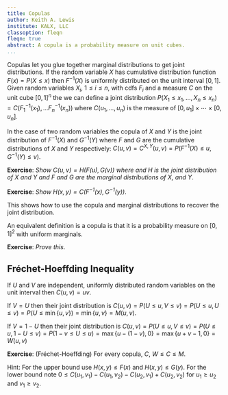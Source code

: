 ```yaml
---
title: Copulas
author: Keith A. Lewis
institute: KALX, LLC
classoption: fleqn
fleqn: true
abstract: A copula is a probability measure on unit cubes.
...
```


Copulas let you glue together marginal distributions to get joint distributions.
If the random variable $X$ has cumulative distribution function $F(x) = P(X\le x)$
then $F^{-1}(X)$ is uniformly distributed on the unit interval $[0,1]$.
Given random variables $X_i$, $1\le i\le n$, with cdfs $F_i$ and a measure $C$ on the
unit cube $[0,1]^n$ the we can define a joint distribution
$P(X_1\le x_1, \ldots, X_n\le x_n) = C(F_1^{-1}(x_1), \ldots F_n^{-1}(x_n))$
where $C(u_1, \ldots, u_n)$ is the measure of $[0,u_1]\times\cdots\times [0,u_n]$.

In the case of two random variables the copula of $X$ and $Y$ is the
joint distribution of $F^{-1}(X)$ and $G^{-1}(Y)$ where
$F$ and $G$ are the cumulative distributions of $X$ and $Y$ respectively:
$C(u,v) = C^{X,Y}(u,v) = P(F^{-1}(X) \le u, G^{-1}(Y) \le v)$.

__Exercise__: _Show $C(u,v) = H(F(u),G(v))$ where
and $H$ is the joint distribution of $X$ and $Y$ and $F$ and $G$ are the marginal
distributions of $X$, and $Y$_.

__Exercise__: _Show $H(x,y) = C(F^{-1}(x), G^{-1}(y))$_.

This shows how to use the copula and marginal distributions to recover the joint distribution.

An equivalent definition is a copula is that it is a probability measure on $[0,1]^2$ with uniform
marginals. 

__Exercise__: _Prove this_.

## Fr&#233;chet-Hoeffding Inequality

If $U$ and $V$ are independent, uniformly distributed random variables on the unit interval
then $C(u,v) = uv$.

If $V=U$ then their joint distribution is
$C(u,v) = P(U\le u, V\le v) = P(U\le u, U\le v) = P(U\le \min\{u, v\}) = \min\{u,v\} = M(u,v)$.

If $V=1-U$ then their joint distribution is $C(u,v) = P(U\le u, V\le v) = P(U\le u, 1-U\le v)
= P(1-v\le U\le u) = \max\{u - (1 -v), 0\} = \max\{u + v - 1, 0\} = W(u,v)$

__Exercise__: (Fr&#233;chet-Hoeffding) For every copula, $C$, $W \le C \le M$.

Hint: For the upper bound use $H(x,y) \le F(x)$ and $H(x,y) \le G(y)$.
For the lower bound note $0\le C(u_1,v_1) - C(u_1, v_2) - C(u_2, v_1) + C(u_2, v_2)$
for $u_1 \ge u_2$ and $v_1 \ge v_2$.

